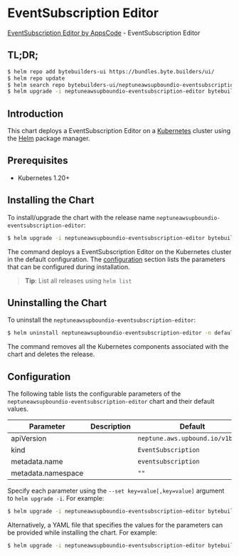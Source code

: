 # EventSubscription Editor

[EventSubscription Editor by AppsCode](https://byte.builders) - EventSubscription Editor

## TL;DR;

```bash
$ helm repo add bytebuilders-ui https://bundles.byte.builders/ui/
$ helm repo update
$ helm search repo bytebuilders-ui/neptuneawsupboundio-eventsubscription-editor --version=v0.4.18
$ helm upgrade -i neptuneawsupboundio-eventsubscription-editor bytebuilders-ui/neptuneawsupboundio-eventsubscription-editor -n default --create-namespace --version=v0.4.18
```

## Introduction

This chart deploys a EventSubscription Editor on a [Kubernetes](http://kubernetes.io) cluster using the [Helm](https://helm.sh) package manager.

## Prerequisites

- Kubernetes 1.20+

## Installing the Chart

To install/upgrade the chart with the release name `neptuneawsupboundio-eventsubscription-editor`:

```bash
$ helm upgrade -i neptuneawsupboundio-eventsubscription-editor bytebuilders-ui/neptuneawsupboundio-eventsubscription-editor -n default --create-namespace --version=v0.4.18
```

The command deploys a EventSubscription Editor on the Kubernetes cluster in the default configuration. The [configuration](#configuration) section lists the parameters that can be configured during installation.

> **Tip**: List all releases using `helm list`

## Uninstalling the Chart

To uninstall the `neptuneawsupboundio-eventsubscription-editor`:

```bash
$ helm uninstall neptuneawsupboundio-eventsubscription-editor -n default
```

The command removes all the Kubernetes components associated with the chart and deletes the release.

## Configuration

The following table lists the configurable parameters of the `neptuneawsupboundio-eventsubscription-editor` chart and their default values.

|     Parameter      | Description |                   Default                   |
|--------------------|-------------|---------------------------------------------|
| apiVersion         |             | <code>neptune.aws.upbound.io/v1beta1</code> |
| kind               |             | <code>EventSubscription</code>              |
| metadata.name      |             | <code>eventsubscription</code>              |
| metadata.namespace |             | <code>""</code>                             |


Specify each parameter using the `--set key=value[,key=value]` argument to `helm upgrade -i`. For example:

```bash
$ helm upgrade -i neptuneawsupboundio-eventsubscription-editor bytebuilders-ui/neptuneawsupboundio-eventsubscription-editor -n default --create-namespace --version=v0.4.18 --set apiVersion=neptune.aws.upbound.io/v1beta1
```

Alternatively, a YAML file that specifies the values for the parameters can be provided while
installing the chart. For example:

```bash
$ helm upgrade -i neptuneawsupboundio-eventsubscription-editor bytebuilders-ui/neptuneawsupboundio-eventsubscription-editor -n default --create-namespace --version=v0.4.18 --values values.yaml
```
